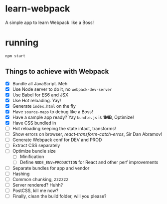 # learn-webpack

A simple app to learn Webpack like a Boss!

# running

```bash
npm start
```

## Things to achieve with Webpack
- [x] Bundle all JavaScript. Meh
- [x] Use Node server to do it, no `webpack-dev-server`
- [x] Use Babel for ES6 and JSX
- [x] Use Hot reloading. Yay!
- [x] Generate `index.html` on the fly
- [x] Have `source-maps` to debug like a Boss!
- [x] Have a sample app ready? Yay `bundle.js` is **1MB**, Optimize!
- [x] Have CSS bundled in
- [ ] Hot reloading keeping the state intact, transforms!
- [ ] Show errors on browser, *react-transform-catch-erros*, Sir Dan Abramov!
- [ ] Generate Webpack conf for DEV and PROD
- [ ] Extract CSS separately
- [ ] Optimize bundle size
  - [ ] Minification
  - [ ] Define `NODE_ENV=PRODUCTION` for React and other perf improvements
- [ ] Separate bundles for app and vendor
- [ ] Hashing
- [ ] Common chunking, zzzzzz
- [ ] Server rendered? Huhh?
- [ ] PostCSS, kill me now?
- [ ] Finally, clean the build folder, will you please?
